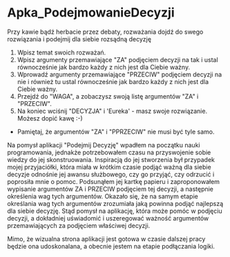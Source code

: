 # Apka_PodejmowanieDecyzji
Przy kawie bądź herbacie przez debaty, rozważania dojdź do swego rozwiązania i podejmij dla siebie rozsądną decyzję
1. Wpisz temat swoich rozważań.
2. Wpisz argumenty przemawiające "ZA" podjęciem decyzji na tak i ustal równocześnie jak bardzo każdy z nich jest dla Ciebie ważny.
3. Wprowadź argumenty przemawiające "PRZECIW" podjęciem decyzji na nie i również tu ustal równocześnie jak bardzo każdy z nich jest dla Ciebie ważny.
4. Przejdź do "WAGA", a zobaczysz swoją listę argumentów "ZA" i "PRZECIW".
5. Na koniec wciśnij "DECYZJA" i 'Eureka' - masz swoje rozwiązanie. Możesz dopić kawę :-)
* Pamiętaj, że argumentów "ZA" i "PPRZECIW" nie musi być tyle samo.

Na pomysł aplikacji "Podejmij Decyzję" wpadłem na początku nauki programowania, jednakże potrzebowałem czasu na przyswojenie sobie wiedzy do jej skonstruowania. Inspiracją do jej stworzenia był przypadek mojej przyjaciółki, która miała w krótkim czasie podjąć ważną dla siebie decyzje odnośnie jej awansu służbowego, czy go przyjąć, czy odrzucić i poprosiła mnie o pomoc. Podsunąłem jej kartkę papieru i zaproponowałem wypisanie argumentów ZA i PRZECIW podjęciem tej decyzji, a następnie określenia wag tych argumentów. Okazało się, że na samym etapie określania wag tych argumentów zrozumiała jaką powinna podjąć najlepszą dla siebie decyzję. Stąd pomysł na aplikację, która może pomóc w podjęciu decyzji, a dokładniej uświadomić i uszeregować ważność argumentów przemawiających za podjęciem właściwej decyzji.

Mimo, że wizualna strona aplikacji jest gotowa w czasie dalszej pracy będzie ona udoskonalana, a obecnie jestem na etapie podłączania logiki.
